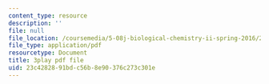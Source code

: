 ```yaml
---
content_type: resource
description: ''
file: null
file_location: /coursemedia/5-08j-biological-chemistry-ii-spring-2016/23c4282891bdc56b8e90376c273c301e_VUGsZgQaAZs.pdf
file_type: application/pdf
resourcetype: Document
title: 3play pdf file
uid: 23c42828-91bd-c56b-8e90-376c273c301e
---
```

